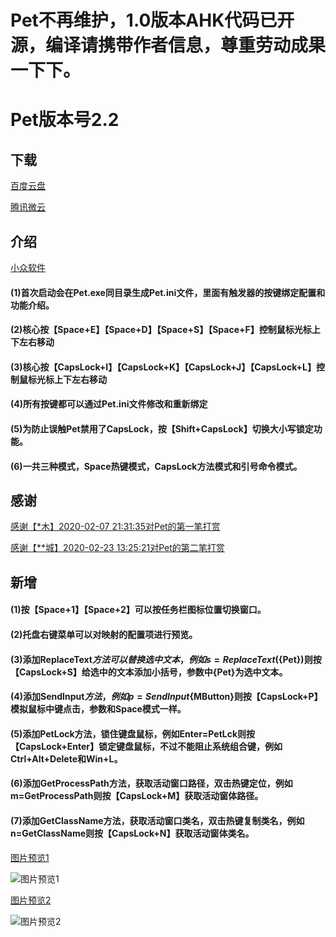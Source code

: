 Pet不再维护，1.0版本AHK代码已开源，编译请携带作者信息，尊重劳动成果一下下。
====

Pet版本号2.2
====
## 下载

[百度云盘](https://pan.baidu.com/s/1NXouguejZ4AW7TMAYU0lMw)

[腾讯微云](https://share.weiyun.com/5KCqeSw)

## 介绍

[小众软件](https://meta.appinn.net/t/pet/13605)

#### (1)首次启动会在Pet.exe同目录生成Pet.ini文件，里面有触发器的按键绑定配置和功能介绍。

#### (2)核心按【Space+E】【Space+D】【Space+S】【Space+F】控制鼠标光标上下左右移动

#### (3)核心按【CapsLock+I】【CapsLock+K】【CapsLock+J】【CapsLock+L】控制鼠标光标上下左右移动

#### (4)所有按键都可以通过Pet.ini文件修改和重新绑定

#### (5)为防止误触Pet禁用了CapsLock，按【Shift+CapsLock】切换大小写锁定功能。

#### (6)一共三种模式，Space热键模式，CapsLock方法模式和引号命令模式。

## 感谢

[感谢【*木】2020-02-07 21:31:35对Pet的第一笔打赏](https://github.com/majorworld/Pet)

[感谢【**城】2020-02-23 13:25:21对Pet的第二笔打赏](https://github.com/majorworld/Pet)


## 新增

#### (1)按【Space+1】【Space+2】可以按任务栏图标位置切换窗口。

#### (2)托盘右键菜单可以对映射的配置项进行预览。

#### (3)添加ReplaceText$方法可以替换选中文本，例如s=ReplaceText$({Pet})则按【CapsLock+S】给选中的文本添加小括号，参数中{Pet}为选中文本。

#### (4)添加SendInput$方法，例如p=SendInput${MButton}则按【CapsLock+P】模拟鼠标中键点击，参数和Space模式一样。

#### (5)添加PetLock方法，锁住键盘鼠标，例如Enter=PetLck则按【CapsLock+Enter】锁定键盘鼠标，不过不能阻止系统组合键，例如Ctrl+Alt+Delete和Win+L。

#### (6)添加GetProcessPath方法，获取活动窗口路径，双击热键定位，例如m=GetProcessPath则按【CapsLock+M】获取活动窗体路径。

#### (7)添加GetClassName方法，获取活动窗口类名，双击热键复制类名，例如n=GetClassName则按【CapsLock+N】获取活动窗体类名。

[图片预览1](https://meta.appinn.net/uploads/default/original/2X/8/8beb167a200ecf50e271e90b9336c807c25febca.png)

![图片预览1](https://meta.appinn.net/uploads/default/original/2X/8/8beb167a200ecf50e271e90b9336c807c25febca.png)

[图片预览2](https://meta.appinn.net/uploads/default/original/2X/3/34ec08e3efb7b2b3b257231ce63e1e41ba7c35f1.png)

![图片预览2](https://meta.appinn.net/uploads/default/original/2X/3/34ec08e3efb7b2b3b257231ce63e1e41ba7c35f1.png)

